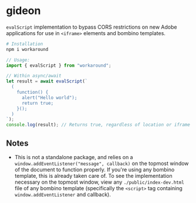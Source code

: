 # gideon

`evalScript` implementation to bypass CORS restrictions on new Adobe applications for use in `<iframe>` elements and bombino templates.

```bash
# Installation
npm i workaround
```

```js
// Usage:
import { evalScript } from "workaround";

// Within async/await
let result = await evalScript(`
  (
    function() {
      alert("Hello world");
      return true;
    }();
  )
`);
console.log(result); // Returns true, regardless of location or iframe depth
```

## Notes

- This is not a standalone package, and relies on a `window.addEventListener("message", callback)` on the topmost window of the document to function properly. If you're using any bombino template, this is already taken care of. To see the implementation necessary on the topmost window, view any `./public/index-dev.html` file of any bombino template (specifically the `<script>` tag containing `window.addEventListener` and callback).
